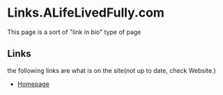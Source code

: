 # Links.ALifeLivedFully.com
This page is a sort of "link in bio" type of page 

## Links
the following links are what is on the site(not up to date, check Website.)

- [Homepage](https://alifelivedfully.com)